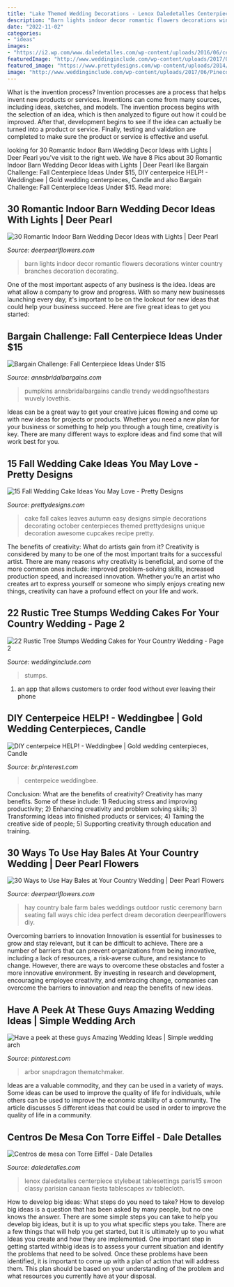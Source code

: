 ```yaml
---
title: "Lake Themed Wedding Decorations - Lenox Daledetalles Centerpiece Stylebeat Tablesettings Paris15 Swoon Classy Parisian Canaan Fiesta Tablescapes Xv Tablecloth"
description: "Barn lights indoor decor romantic flowers decorations winter country branches decoration decorating"
date: "2022-11-02"
categories:
- "ideas"
images:
- "https://i2.wp.com/www.daledetalles.com/wp-content/uploads/2016/06/centro-de-mesa-paris15.jpg"
featuredImage: "http://www.weddinginclude.com/wp-content/uploads/2017/06/Pinecones-and-Cranberries-Wedding-Cake-for-A-Christmas-Themed-Wedding.jpg"
featured_image: "https://www.prettydesigns.com/wp-content/uploads/2014/09/Easy-Wedding-Cake.jpg"
image: "http://www.weddinginclude.com/wp-content/uploads/2017/06/Pinecones-and-Cranberries-Wedding-Cake-for-A-Christmas-Themed-Wedding.jpg"
---
```



What is the invention process?
Invention processes are a process that helps invent new products or services. Inventions can come from many sources, including ideas, sketches, and models. The invention process begins with the selection of an idea, which is then analyzed to figure out how it could be improved. After that, development begins to see if the idea can actually be turned into a product or service. Finally, testing and validation are completed to make sure the product or service is effective and useful.

	

		
looking for 30 Romantic Indoor Barn Wedding Decor Ideas with Lights | Deer Pearl you've visit to the right web. We have 8 Pics about 30 Romantic Indoor Barn Wedding Decor Ideas with Lights | Deer Pearl like Bargain Challenge: Fall Centerpiece Ideas Under $15, DIY centerpeice HELP! - Weddingbee | Gold wedding centerpieces, Candle and also Bargain Challenge: Fall Centerpiece Ideas Under $15. Read more:
		
    
## 30 Romantic Indoor Barn Wedding Decor Ideas With Lights | Deer Pearl

<img loading=lazy src="http://www.deerpearlflowers.com/wp-content/uploads/2015/08/indoor-winter-barn-wedding-ideas-with-lights.jpg" onerror="this.onerror=null;this.src='https://tse2.mm.bing.net/th?id=OIP.Mf8PZudjGnmSGgZETOTvJwHaLJ&amp;pid=15.1';" alt="30 Romantic Indoor Barn Wedding Decor Ideas with Lights | Deer Pearl">

_Source: deerpearlflowers.com_

>barn lights indoor decor romantic flowers decorations winter country branches decoration decorating. 

	

One of the most important aspects of any business is the idea. Ideas are what allow a company to grow and progress. With so many new businesses launching every day, it's important to be on the lookout for new ideas that could help your business succeed. Here are five great ideas to get you started: 

    
## Bargain Challenge: Fall Centerpiece Ideas Under $15

<img loading=lazy src="https://www.annsbridalbargains.com/blog/wp-content/uploads/2013/10/FallCenterpieces1Web1.jpg" onerror="this.onerror=null;this.src='https://tse3.mm.bing.net/th?id=OIP.RdczT297DJyNbMghm8Ya-gHaOT&amp;pid=15.1';" alt="Bargain Challenge: Fall Centerpiece Ideas Under $15">

_Source: annsbridalbargains.com_

>pumpkins annsbridalbargains candle trendy weddingsofthestars wuvely lovethis. 

	

Ideas can be a great way to get your creative juices flowing and come up with new ideas for projects or products. Whether you need a new plan for your business or something to help you through a tough time, creativity is key. There are many different ways to explore ideas and find some that will work best for you.

    
## 15 Fall Wedding Cake Ideas You May Love - Pretty Designs

<img loading=lazy src="https://www.prettydesigns.com/wp-content/uploads/2014/09/Easy-Wedding-Cake.jpg" onerror="this.onerror=null;this.src='https://tse3.mm.bing.net/th?id=OIP.jNIcHTlKfhOiaxg3VPoWCAHaJ3&amp;pid=15.1';" alt="15 Fall Wedding Cake Ideas You May Love - Pretty Designs">

_Source: prettydesigns.com_

>cake fall cakes leaves autumn easy designs simple decorations decorating october centerpieces themed prettydesigns unique decoration awesome cupcakes recipe pretty. 

	

The benefits of creativity: What do artists gain from it?
Creativity is considered by many to be one of the most important traits for a successful artist. There are many reasons why creativity is beneficial, and some of the more common ones include: improved problem-solving skills, increased production speed, and increased innovation. Whether you’re an artist who creates art to express yourself or someone who simply enjoys creating new things, creativity can have a profound effect on your life and work.

    
## 22 Rustic Tree Stumps Wedding Cakes For Your Country Wedding - Page 2

<img loading=lazy src="http://www.weddinginclude.com/wp-content/uploads/2017/06/Pinecones-and-Cranberries-Wedding-Cake-for-A-Christmas-Themed-Wedding.jpg" onerror="this.onerror=null;this.src='https://tse1.mm.bing.net/th?id=OIP.r0R5P1TkWXvEdOgVdPhf5QHaLH&amp;pid=15.1';" alt="22 Rustic Tree Stumps Wedding Cakes for Your Country Wedding - Page 2">

_Source: weddinginclude.com_

>stumps. 

	

1. an app that allows customers to order food without ever leaving their phone

    
## DIY Centerpeice HELP! - Weddingbee | Gold Wedding Centerpieces, Candle

<img loading=lazy src="https://i.pinimg.com/736x/f2/ff/7b/f2ff7b955ebace06cf1e6e74ed3e641b--british-wedding-centerpiece-ideas.jpg" onerror="this.onerror=null;this.src='https://tse2.mm.bing.net/th?id=OIP.fXSvbArjYcyKfNajR5tEXAHaNJ&amp;pid=15.1';" alt="DIY centerpeice HELP! - Weddingbee | Gold wedding centerpieces, Candle">

_Source: br.pinterest.com_

>centerpeice weddingbee. 

	

Conclusion: What are the benefits of creativity?
Creativity has many benefits. Some of these include: 1) Reducing stress and improving productivity; 2) Enhancing creativity and problem solving skills; 3) Transforming ideas into finished products or services; 4) Taming the creative side of people; 5) Supporting creativity through education and training.

    
## 30 Ways To Use Hay Bales At Your Country Wedding | Deer Pearl Flowers

<img loading=lazy src="http://www.deerpearlflowers.com/wp-content/uploads/2015/06/Hay-Bale-Seating-for-Outdoor-Country-Wedding.jpg" onerror="this.onerror=null;this.src='https://tse3.mm.bing.net/th?id=OIP.ocNm0VVvxds8uRmE5pUFFwHaLI&amp;pid=15.1';" alt="30 Ways to Use Hay Bales at Your Country Wedding | Deer Pearl Flowers">

_Source: deerpearlflowers.com_

>hay country bale farm bales weddings outdoor rustic ceremony barn seating fall ways chic idea perfect dream decoration deerpearlflowers diy. 

	

Overcoming barriers to innovation
Innovation is essential for businesses to grow and stay relevant, but it can be difficult to achieve. There are a number of barriers that can prevent organizations from being innovative, including a lack of resources, a risk-averse culture, and resistance to change.
However, there are ways to overcome these obstacles and foster a more innovative environment. By investing in research and development, encouraging employee creativity, and embracing change, companies can overcome the barriers to innovation and reap the benefits of new ideas.

    
## Have A Peek At These Guys Amazing Wedding Ideas | Simple Wedding Arch

<img loading=lazy src="https://i.pinimg.com/736x/ae/1e/0f/ae1e0f8c47aa157872e52549153ab71e.jpg" onerror="this.onerror=null;this.src='https://tse4.mm.bing.net/th?id=OIP.D-d7WjWHBm46eCyCl4qJPwHaLH&amp;pid=15.1';" alt="Have a peek at these guys Amazing Wedding Ideas | Simple wedding arch">

_Source: pinterest.com_

>arbor snapdragon thematchmaker. 

	

Ideas are a valuable commodity, and they can be used in a variety of ways. Some ideas can be used to improve the quality of life for individuals, while others can be used to improve the economic stability of a community. The article discusses 5 different ideas that could be used in order to improve the quality of life in a community.

    
## Centros De Mesa Con Torre Eiffel - Dale Detalles

<img loading=lazy src="https://i2.wp.com/www.daledetalles.com/wp-content/uploads/2016/06/centro-de-mesa-paris15.jpg" onerror="this.onerror=null;this.src='https://tse2.mm.bing.net/th?id=OIP.M7Acr3bhTQl0RsVb7frB7gHaLG&amp;pid=15.1';" alt="Centros de mesa con Torre Eiffel - Dale Detalles">

_Source: daledetalles.com_

>lenox daledetalles centerpiece stylebeat tablesettings paris15 swoon classy parisian canaan fiesta tablescapes xv tablecloth. 

	

How to develop big ideas: What steps do you need to take?
How to develop big ideas is a question that has been asked by many people, but no one knows the answer. There are some simple steps you can take to help you develop big ideas, but it is up to you what specific steps you take. There are a few things that will help you get started, but it is ultimately up to you what Ideas you create and how they are implemented.
One important step in getting started withbig ideas is to assess your current situation and identify the problems that need to be solved. Once these problems have been identified, it is important to come up with a plan of action that will address them. This plan should be based on your understanding of the problem and what resources you currently have at your disposal.

